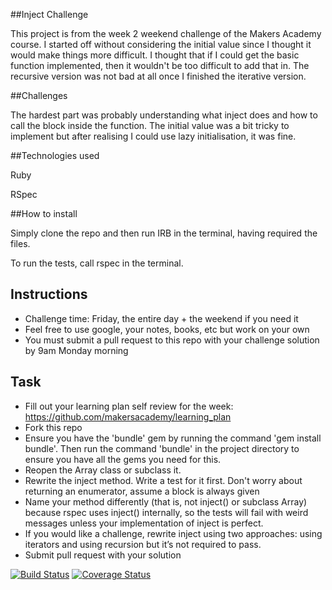 ##Inject Challenge

This project is from the week 2 weekend challenge of the Makers Academy course.
I started off without considering the initial value since I thought it would
make things more difficult. I thought that if I could get the basic function
implemented, then it wouldn't be too difficult to add that in. The recursive
version was not bad at all once I finished the iterative version.

##Challenges

The hardest part was probably understanding what inject does and how to call the
block inside the function. The initial value was a bit tricky to implement but
after realising I could use lazy initialisation, it was fine.

##Technologies used

Ruby

RSpec

##How to install

Simply clone the repo and then run IRB in the terminal, having required the
files.

To run the tests, call rspec in the terminal.

Instructions
-------

* Challenge time: Friday, the entire day + the weekend if you need it
* Feel free to use google, your notes, books, etc but work on your own
* You must submit a pull request to this repo with your challenge solution by 9am Monday morning

Task
-----

* Fill out your learning plan self review for the week: https://github.com/makersacademy/learning_plan
* Fork this repo
* Ensure you have the 'bundle' gem by running the command 'gem install bundle'. Then run the command 'bundle' in the project directory to ensure you have all the gems you need for this.
* Reopen the Array class or subclass it.
* Rewrite the inject method. Write a test for it first. Don't worry about returning an enumerator, assume a block is always given
* Name your method differently (that is, not inject() or subclass Array) because rspec uses inject() internally, so the tests will fail with weird messages unless your implementation of inject is perfect.
* If you would like a challenge, rewrite inject using two approaches: using iterators and using recursion but it’s not required to pass.
* Submit pull request with your solution


[![Build Status](https://travis-ci.org/makersacademy/inject-challenge.svg?branch=master)](https://travis-ci.org/makersacademy/inject-challenge)
[![Coverage Status](https://coveralls.io/repos/makersacademy/inject-challenge/badge.png)](https://coveralls.io/r/makersacademy/inject-challenge)
